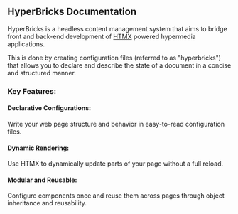 ## HyperBricks Documentation

HyperBricks is a headless content management system that aims to bridge front and back-end development of [HTMX](https://htmx.org/) powered hypermedia applications.  

This is done by creating configuration files (referred to as "hyperbricks") that allows you to declare and describe the state of a document in a concise and structured manner.

### Key Features:
#### Declarative Configurations:
Write your web page structure and behavior in easy-to-read configuration files.
#### Dynamic Rendering: 
Use HTMX to dynamically update parts of your page without a full reload.
#### Modular and Reusable:
Configure components once and reuse them across pages through object inheritance and reusability.